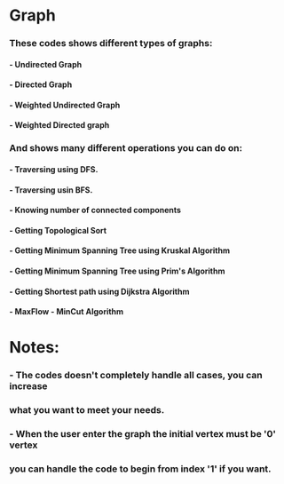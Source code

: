 # Graph
### These codes shows different types of graphs:
#### - Undirected Graph
#### - Directed Graph
#### - Weighted Undirected Graph
#### - Weighted Directed graph

### And shows many different operations you can do on:
#### - Traversing using DFS.
#### - Traversing usin BFS.
#### - Knowing number of connected components
#### - Getting Topological Sort
#### - Getting Minimum Spanning Tree using Kruskal Algorithm
#### - Getting Minimum Spanning Tree using Prim's Algorithm
#### - Getting Shortest path using Dijkstra Algorithm
#### - MaxFlow - MinCut Algorithm

# Notes:
### - The codes doesn't completely handle all cases, you can increase
###   what you want to meet your needs.

### - When the user enter the graph the initial vertex must be '0' vertex
###   you can handle the code to begin from index '1' if you want.
